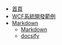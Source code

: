 * [首頁](/)
* [WCF系統開發範例](/WCF/wcf.md)
* [Markdown]()
  * [Markdown](/Markdown/markdown.md)
  * [docsify](/Markdown/docsify.md)
  
